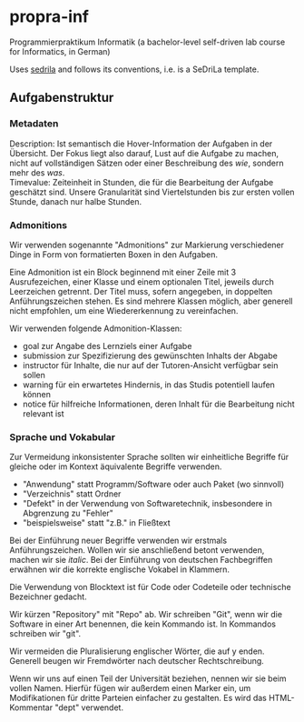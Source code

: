 # propra-inf

Programmierpraktikum Informatik (a bachelor-level self-driven lab course for Informatics, in German)

Uses [sedrila](https://github.com/fubinf/sedrila) and follows its conventions, i.e. is a SeDriLa template.

## Aufgabenstruktur

### Metadaten

Description: Ist semantisch die Hover-Information der Aufgaben in der Übersicht. Der Fokus
liegt also darauf, Lust auf die Aufgabe zu machen, nicht auf vollständigen Sätzen oder einer
Beschreibung des _wie_, sondern mehr des _was_.  
Timevalue: Zeiteinheit in Stunden, die für die Bearbeitung der Aufgabe geschätzt sind. Unsere
Granularität sind Viertelstunden bis zur ersten vollen Stunde, danach nur halbe Stunden.

### Admonitions

Wir verwenden sogenannte "Admonitions" zur Markierung verschiedener Dinge in Form von
formatierten Boxen in den Aufgaben.

Eine Admonition ist ein Block beginnend mit einer Zeile mit 3 Ausrufezeichen, einer Klasse
und einem optionalen Titel, jeweils durch Leerzeichen getrennt. Der Titel muss, sofern
angegeben, in doppelten Anführungszeichen stehen. Es sind mehrere Klassen möglich, aber
generell nicht empfohlen, um eine Wiedererkennung zu vereinfachen.

Wir verwenden folgende Admonition-Klassen:
 - goal zur Angabe des Lernziels einer Aufgabe
 - submission zur Spezifizierung des gewünschten Inhalts der Abgabe
 - instructor für Inhalte, die nur auf der Tutoren-Ansicht verfügbar sein sollen
 - warning für ein erwartetes Hindernis, in das Studis potentiell laufen können
 - notice für hilfreiche Informationen, deren Inhalt für die Bearbeitung nicht relevant ist

### Sprache und Vokabular

Zur Vermeidung inkonsistenter Sprache sollten wir einheitliche Begriffe für gleiche oder im
Kontext äquivalente Begriffe verwenden.

 - "Anwendung" statt Programm/Software oder auch Paket (wo sinnvoll)
 - "Verzeichnis" statt Ordner
 - "Defekt" in der Verwendung von Softwaretechnik, insbesondere in Abgrenzung zu "Fehler"
 - "beispielsweise" statt "z.B." in Fließtext

Bei der Einführung neuer Begriffe verwenden wir erstmals Anführungszeichen. Wollen wir sie
anschließend betont verwenden, machen wir sie *italic*. Bei der Einführung von deutschen
Fachbegriffen erwähnen wir die korrekte englische Vokabel in Klammern.

Die Verwendung von Blocktext ist für Code oder Codeteile oder technische Bezeichner gedacht.

Wir kürzen "Repository" mit "Repo" ab. Wir schreiben "Git", wenn wir die Software in einer
Art benennen, die kein Kommando ist. In Kommandos schreiben wir "git".

Wir vermeiden die Pluralisierung englischer Wörter, die auf y enden.
Generell beugen wir Fremdwörter nach deutscher Rechtschreibung.

Wenn wir uns auf einen Teil der Universität beziehen, nennen wir sie beim vollen Namen.
Hierfür fügen wir außerdem einen Marker ein, um Modifikationen für dritte Parteien einfacher
zu gestalten. Es wird das HTML-Kommentar "dept" verwendet.
